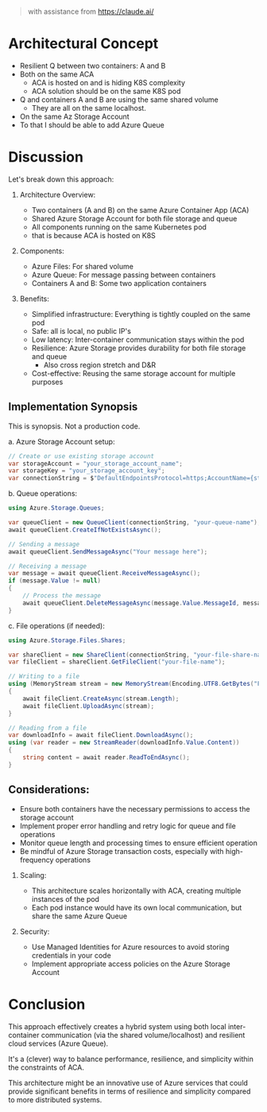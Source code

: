 
> with assistance from https://claude.ai/

# Architectural Concept

 - Resilient Q between two containers: A and B
 - Both  on the same ACA
   - ACA is hosted on and is hiding K8S complexity
   - ACA solution should be on the same K8S pod
- Q and containers A and B are using the same shared volume 
  - They are all on the same localhost.
- On the same Az Storage Account
- To that I should be able to add Azure Queue

# Discussion

Let's break down this approach:

1. Architecture Overview:
   - Two containers (A and B) on the same Azure Container App (ACA)
   - Shared Azure Storage Account for both file storage and queue
   - All components running on the same Kubernetes pod
   -  that is because ACA is hosted on K8S

2. Components:
   - Azure Files: For shared volume 
   - Azure Queue: For message passing between containers
   - Containers A and B: Some two application containers

3. Benefits:
   - Simplified infrastructure: Everything is tightly coupled on the same pod
   - Safe: all is local, no public IP's
   - Low latency: Inter-container communication stays within the pod
   - Resilience: Azure Storage provides durability for both file storage and queue
     - Also cross region stretch and D&R
   - Cost-effective: Reusing the same storage account for multiple purposes

## Implementation Synopsis

This is synopsis. Not a production code.

   a. Azure Storage Account setup:
   ```csharp
   // Create or use existing storage account
   var storageAccount = "your_storage_account_name";
   var storageKey = "your_storage_account_key";
   var connectionString = $"DefaultEndpointsProtocol=https;AccountName={storageAccount};AccountKey={storageKey};EndpointSuffix=core.windows.net";
   ```

   b. Queue operations:
   ```csharp
   using Azure.Storage.Queues;

   var queueClient = new QueueClient(connectionString, "your-queue-name");
   await queueClient.CreateIfNotExistsAsync();

   // Sending a message
   await queueClient.SendMessageAsync("Your message here");

   // Receiving a message
   var message = await queueClient.ReceiveMessageAsync();
   if (message.Value != null)
   {
       // Process the message
       await queueClient.DeleteMessageAsync(message.Value.MessageId, message.Value.PopReceipt);
   }
   ```

   c. File operations (if needed):
   ```csharp
   using Azure.Storage.Files.Shares;

   var shareClient = new ShareClient(connectionString, "your-file-share-name");
   var fileClient = shareClient.GetFileClient("your-file-name");

   // Writing to a file
   using (MemoryStream stream = new MemoryStream(Encoding.UTF8.GetBytes("File content")))
   {
       await fileClient.CreateAsync(stream.Length);
       await fileClient.UploadAsync(stream);
   }

   // Reading from a file
   var downloadInfo = await fileClient.DownloadAsync();
   using (var reader = new StreamReader(downloadInfo.Value.Content))
   {
       string content = await reader.ReadToEndAsync();
   }
   ```

## Considerations:
   - Ensure both containers have the necessary permissions to access the storage account
   - Implement proper error handling and retry logic for queue and file operations
   - Monitor queue length and processing times to ensure efficient operation
   - Be mindful of Azure Storage transaction costs, especially with high-frequency operations

1. Scaling:
   - This architecture scales horizontally with ACA, creating multiple instances of the pod
   - Each pod instance would have its own local communication, but share the same Azure Queue

1. Security:
   - Use Managed Identities for Azure resources to avoid storing credentials in your code
   - Implement appropriate access policies on the Azure Storage Account

# Conclusion

This approach effectively creates a hybrid system using both local inter-container communication (via the shared volume/localhost) and resilient cloud services (Azure Queue). 

It's a (clever) way to balance performance, resilience, and simplicity within the constraints of ACA.

This architecture might be  an innovative use of Azure services that could provide significant benefits in terms of resilience and simplicity compared to more distributed systems.